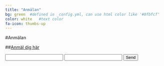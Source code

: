 ```yaml
---
title: "Anmälan"
bg: green  #defined in _config.yml, can use html color like '#0fbfcf'
color: white   #text color
fa-icon: thumbs-up
---
```


#Anmälan

##[Anmäl dig här](https://docs.google.com/forms/d/1LljdxnWI6FjMl1vpSQU_x_Ue2w_P_2tbTlMVY7olt14/viewform)

<form action="//formspree.io/evelina.olsson@hiq.se">
    <input type="text" name="name">
    <input type="email" name="_replyto">
    <input type="submit" value="Send">
</form>